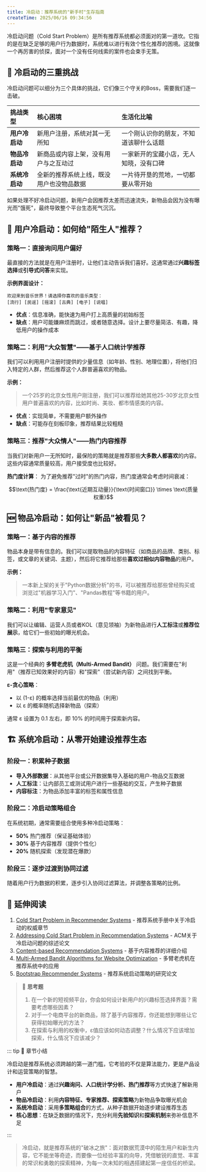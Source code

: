```yaml
---
title: 冷启动：推荐系统的"新手村"生存指南
createTime: 2025/06/16 09:34:56
---
```


冷启动问题（Cold Start Problem）是所有推荐系统都必须面对的第一道坎。它指的是在缺乏足够的用户行为数据时，系统难以进行有效个性化推荐的困境。这就像一个再厉害的侦探，面对一个没有任何线索的案件也会束手无策。

## 🌟 冷启动的三重挑战

冷启动问题可以细分为三个具体的挑战，它们像三个守关的Boss，需要我们逐一击破。

| 挑战类型 | 核心困境 | 生活化比喻 |
| :--- | :--- | :--- |
| **用户冷启动** | 新用户注册，系统对其一无所知 | 一个刚认识你的朋友，不知道该聊什么话题 |
| **物品冷启动** | 新商品或内容上架，没有用户与之互动过 | 一家新开的宝藏小店，无人知晓，没有口碑 |
| **系统冷启动** | 全新的推荐系统上线，既没用户也没物品数据 | 一片待开垦的荒地，一切都要从零开始 |

如果处理不好冷启动问题，新用户会因推荐太差而迅速流失，新物品会因为没有曝光而"饿死"，最终导致整个平台生态死气沉沉。

## 👤 用户冷启动：如何给"陌生人"推荐？

### 策略一：直接询问用户偏好

最直接的方法就是在用户注册时，让他们主动告诉我们喜好。这通常通过**兴趣标签选择**或**引导式问答**来实现。

**示例界面设计：**
```
欢迎来到音乐世界！请选择你喜欢的音乐类型：
[流行] [民谣] [摇滚] [古典] [电子] [说唱]
```

- **优点**：信息准确，能快速为用户打上高质量的初始标签
- **缺点**：用户可能嫌麻烦而跳过，或者随意选择。设计上要尽量简洁、有趣，降低用户的操作成本

### 策略二：利用"大众智慧"——基于人口统计学推荐

我们可以利用用户注册时提供的少量信息（如年龄、性别、地理位置），将他们归入特定的人群，然后推荐这个人群普遍喜欢的物品。

**示例：**
> 一个25岁的北京女性用户刚注册，我们可以推荐给她其他25-30岁北京女性用户普遍喜欢的内容，比如时尚、美妆、都市情感类的内容。

- **优点**：实现简单，不需要用户额外操作
- **缺点**：可能存在刻板印象，推荐结果比较粗糙

### 策略三：推荐"大众情人"——热门内容推荐

当我们对新用户一无所知时，最保险的策略就是推荐那些**大多数人都喜欢**的内容。这些内容通常质量较高，用户接受度也比较好。

**热门度计算**：
为了避免推荐"过时"的热门内容，热门度通常会考虑时间衰减：

$$\text{热门度} = \frac{\text{近期互动量}}{\text{时间窗口}} \times \text{质量权重}$$

## 🆕 物品冷启动：如何让"新品"被看见？

### 策略一：基于内容的推荐

物品本身是带有信息的。我们可以提取物品的内容特征（如商品的品牌、类别、标签，或文章的关键词、主题），然后将它推荐给那些**喜欢过相似内容物品**的用户。

**示例：**
> 一本新上架的关于"Python数据分析"的书，可以被推荐给那些曾经购买或浏览过"机器学习入门"、"Pandas教程"等书籍的用户。

### 策略二：利用"专家意见"

我们可以让编辑、运营人员或者KOL（意见领袖）为新物品进行**人工标注**或**推荐位展示**，给它们一些初始的曝光机会。

### 策略三：探索与利用的平衡

这是一个经典的 **多臂老虎机（Multi-Armed Bandit）** 问题。我们需要在"利用"（推荐已知效果好的内容）和"探索"（尝试新内容）之间找到平衡。

**ε-贪心策略**：
- 以 (1-ε) 的概率选择当前最优的物品（利用）
- 以 ε 的概率随机选择新物品（探索）

通常 ε 设置为 0.1 左右，即 10% 的时间用于探索新内容。

## 🏗️ 系统冷启动：从零开始建设推荐生态

### 阶段一：积累种子数据

- **导入外部数据**：从其他平台或公开数据集导入基础的用户-物品交互数据
- **人工标注**：让内部员工或测试用户进行一些基础的交互，产生种子数据
- **内容标注**：为物品添加丰富的标签和属性信息

### 阶段二：冷启动策略组合

在系统初期，通常需要组合使用多种冷启动策略：
- **50%** 热门推荐（保证基础体验）
- **30%** 基于内容推荐（提供个性化）
- **20%** 随机探索（发现潜在爆款）

### 阶段三：逐步过渡到协同过滤

随着用户行为数据的积累，逐步引入协同过滤算法，并调整各策略的比例。

## 📖 **延伸阅读**

1. [Cold Start Problem in Recommender Systems](https://link.springer.com/chapter/10.1007/978-1-4899-7637-6_15) - 推荐系统手册中关于冷启动的权威章节
2. [Addressing Cold Start Problem in Recommendation Systems](https://dl.acm.org/doi/10.1145/1864708.1864727) - ACM关于冷启动问题的综述论文
3. [Content-based Recommendation Systems](https://link.springer.com/chapter/10.1007/978-1-4899-7637-6_9) - 基于内容推荐的详细介绍
4. [Multi-Armed Bandit Algorithms for Website Optimization](https://www.oreilly.com/library/view/bandit-algorithms-for/9781449341565/) - 多臂老虎机在推荐系统中的应用
5. [Bootstrap Recommender Systems](https://arxiv.org/abs/1207.1446) - 推荐系统启动策略的研究论文

> 🧠 **思考题**
>
> 1. 在一个新的短视频平台，你会如何设计新用户的兴趣标签选择界面？需要考虑哪些因素？
> 2. 对于一个电商平台的新商品，除了基于内容推荐，你还能想到哪些让它获得初始曝光的方法？
> 3. 在探索与利用的权衡中，ε值应该如何动态调整？什么情况下应该增加探索，什么情况下应该减少？

::: tip 🎉 章节小结

冷启动是推荐系统必须跨越的第一道门槛，它考验的不仅是算法能力，更是产品设计和运营策略的智慧。

- **用户冷启动**：通过**兴趣询问、人口统计学分析、热门推荐**等方式快速了解新用户
- **物品冷启动**：利用**内容特征、专家推荐、探索策略**为新物品争取曝光机会  
- **系统冷启动**：采用**多策略组合**的方式，从种子数据开始逐步建设推荐生态
- **核心思想**：在缺乏数据的情况下，充分利用**先验知识**和**探索机制**来弥补信息不足

:::

> 冷启动，就是推荐系统的"破冰之旅"：面对数据荒漠中的陌生用户和新生内容，它不能坐等奇迹，而要像一位经验丰富的向导，凭借敏锐的直觉、丰富的常识和勇敢的探索精神，为每一次未知的相遇搭建起第一座信任的桥梁。






